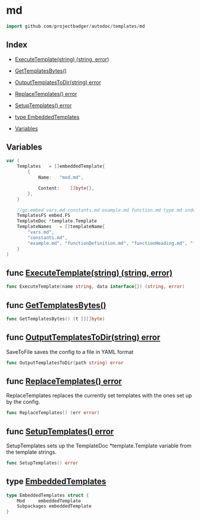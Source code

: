 
# md

```go
import github.com/projectbadger/autodoc/templates/md
```

## Index

- [ExecuteTemplate(string) (string, error)](#func-executetemplate-string-string-error)
- [GetTemplatesBytes() ](#func-gettemplatesbytes)
- [OutputTemplatesToDir(string) error](#func-outputtemplatestodir-string-error)
- [ReplaceTemplates() error](#func-replacetemplates-error)
- [SetupTemplates() error](#func-setuptemplates-error)

- [type EmbeddedTemplates](#type-embeddedtemplates)
- [Variables](#variables)

## Variables
```go
var (
	Templates	= []embeddedTemplate{
		{
			Name:	"mod.md",

			Content:	[]byte{},
		},
	}

	//go:embed vars.md constants.md example.md function.md type.md index.md package.md doc.md
	TemplatesFS	embed.FS
	TemplateDoc	*template.Template
	TemplateNames	= []templateName{
		"vars.md",
		"constants.md",
		"example.md", "functionDefinition.md", "functionHeading.md", "function.md", "type.md", "index.md", "subpackages.md", "overview.md", "package.md", "doc.md", "mod.md",
	}
)

```

## func [ExecuteTemplate(string) (string, error)](<md.go#L184>)
```go
func ExecuteTemplate(name string, data interface{}) (string, error)
```
## func [GetTemplatesBytes() ](<md.go#L140>)
```go
func GetTemplatesBytes() (t [][]byte)
```
## func [OutputTemplatesToDir(string) error](<md.go#L162>)
SaveToFile saves the config to a file in YAML format

```go
func OutputTemplatesToDir(path string) error
```
## func [ReplaceTemplates() error](<md.go#L109>)
ReplaceTemplates replaces the currently set templates
with the ones set up by the config.

```go
func ReplaceTemplates() (err error)
```
## func [SetupTemplates() error](<md.go#L80>)
SetupTemplates sets up the TemplateDoc *template.Template
variable from the template strings.

```go
func SetupTemplates() error
```


## type [EmbeddedTemplates](<md.go#L29>)
```go
type EmbeddedTemplates struct {
	Mod		embeddedTemplate
	Subpackages	embeddedTemplate
}
```

